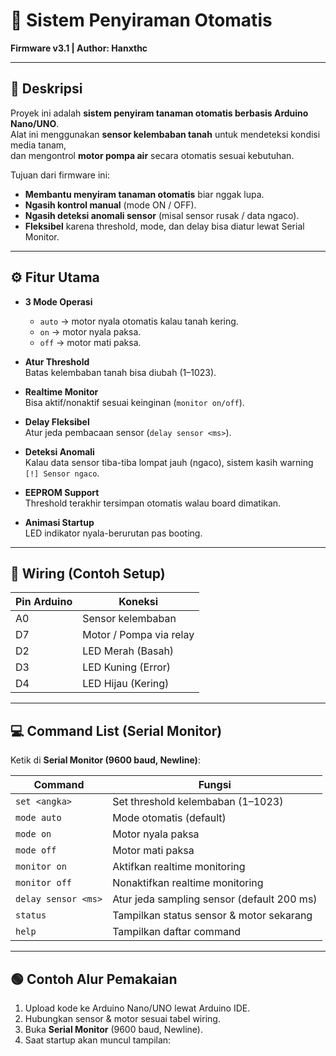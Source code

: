 # 🌱 Sistem Penyiraman Otomatis  
**Firmware v3.1 | Author: Hanxthc**

---

## 📖 Deskripsi
Proyek ini adalah **sistem penyiram tanaman otomatis berbasis Arduino Nano/UNO**.  
Alat ini menggunakan **sensor kelembaban tanah** untuk mendeteksi kondisi media tanam,  
dan mengontrol **motor pompa air** secara otomatis sesuai kebutuhan.

Tujuan dari firmware ini:  
- **Membantu menyiram tanaman otomatis** biar nggak lupa.  
- **Ngasih kontrol manual** (mode ON / OFF).  
- **Ngasih deteksi anomali sensor** (misal sensor rusak / data ngaco).  
- **Fleksibel** karena threshold, mode, dan delay bisa diatur lewat Serial Monitor.

---

## ⚙️ Fitur Utama
- **3 Mode Operasi**  
  - `auto` → motor nyala otomatis kalau tanah kering.  
  - `on` → motor nyala paksa.  
  - `off` → motor mati paksa.  

- **Atur Threshold**  
  Batas kelembaban tanah bisa diubah (1–1023).  

- **Realtime Monitor**  
  Bisa aktif/nonaktif sesuai keinginan (`monitor on/off`).  

- **Delay Fleksibel**  
  Atur jeda pembacaan sensor (`delay sensor <ms>`).  

- **Deteksi Anomali**  
  Kalau data sensor tiba-tiba lompat jauh (ngaco), sistem kasih warning `[!] Sensor ngaco`.  

- **EEPROM Support**  
  Threshold terakhir tersimpan otomatis walau board dimatikan.  

- **Animasi Startup**  
  LED indikator nyala-berurutan pas booting.  

---

## 🔌 Wiring (Contoh Setup)
| Pin Arduino | Koneksi          |
|-------------|------------------|
| A0          | Sensor kelembaban |
| D7          | Motor / Pompa via relay |
| D2          | LED Merah (Basah) |
| D3          | LED Kuning (Error) |
| D4          | LED Hijau (Kering) |

---

## 💻 Command List (Serial Monitor)
Ketik di **Serial Monitor (9600 baud, Newline)**:

| Command | Fungsi |
|---------|--------|
| `set <angka>` | Set threshold kelembaban (1–1023) |
| `mode auto` | Mode otomatis (default) |
| `mode on` | Motor nyala paksa |
| `mode off` | Motor mati paksa |
| `monitor on` | Aktifkan realtime monitoring |
| `monitor off` | Nonaktifkan realtime monitoring |
| `delay sensor <ms>` | Atur jeda sampling sensor (default 200 ms) |
| `status` | Tampilkan status sensor & motor sekarang |
| `help` | Tampilkan daftar command |

---

## 🟢 Contoh Alur Pemakaian
1. Upload kode ke Arduino Nano/UNO lewat Arduino IDE.  
2. Hubungkan sensor & motor sesuai tabel wiring.  
3. Buka **Serial Monitor** (9600 baud, Newline).  
4. Saat startup akan muncul tampilan:  

